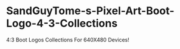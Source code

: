 # SandGuyTome-s-Pixel-Art-Boot-Logo-4-3-Collections
4:3 Boot Logos Collections For 640X480 Devices!
